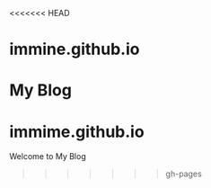 <<<<<<< HEAD
# immine.github.io
My Blog
=======
# immime.github.io
Welcome to My Blog 
>>>>>>> gh-pages
